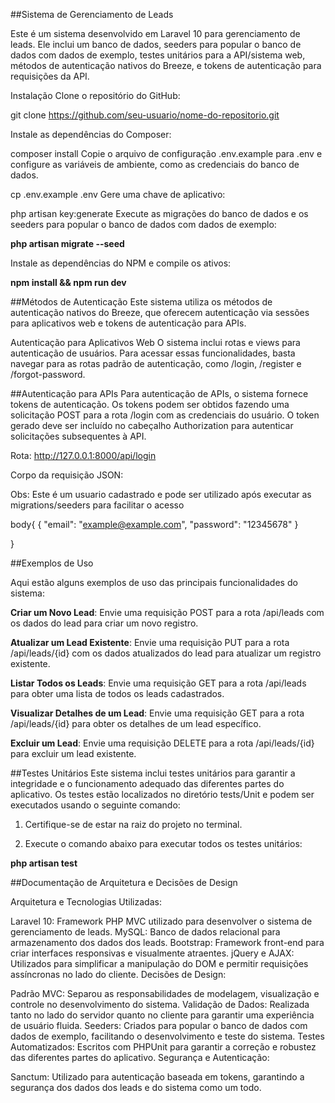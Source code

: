 ##Sistema de Gerenciamento de Leads

Este é um sistema desenvolvido em Laravel 10 para gerenciamento de leads. Ele inclui um banco de dados, seeders para popular o banco de dados com dados de exemplo, testes unitários para a API/sistema web, métodos de autenticação nativos do Breeze, e tokens de autenticação para requisições da API.

Instalação
Clone o repositório do GitHub:

git clone https://github.com/seu-usuario/nome-do-repositorio.git

Instale as dependências do Composer:

composer install
Copie o arquivo de configuração .env.example para .env e configure as variáveis de ambiente, como as credenciais do banco de dados.

cp .env.example .env
Gere uma chave de aplicativo:

php artisan key:generate
Execute as migrações do banco de dados e os seeders para popular o banco de dados com dados de exemplo:

**php artisan migrate --seed**

Instale as dependências do NPM e compile os ativos:

**npm install && npm run dev**

##Métodos de Autenticação
Este sistema utiliza os métodos de autenticação nativos do Breeze, que oferecem autenticação via sessões para aplicativos web e tokens de autenticação para APIs.

Autenticação para Aplicativos Web
O sistema inclui rotas e views para autenticação de usuários. Para acessar essas funcionalidades, basta navegar para as rotas padrão de autenticação, como /login, /register e /forgot-password.

##Autenticação para APIs
Para autenticação de APIs, o sistema fornece tokens de autenticação. Os tokens podem ser obtidos fazendo uma solicitação POST para a rota /login com as credenciais do usuário. O token gerado deve ser incluído no cabeçalho Authorization para autenticar solicitações subsequentes à API.


Rota: http://127.0.0.1:8000/api/login

Corpo da requisição JSON:

Obs: Este é um usuario cadastrado e pode ser utilizado após executar as migrations/seeders para facilitar o acesso

body{
    {
        "email": "example@example.com",
        "password": "12345678"
    }

}

##Exemplos de Uso

Aqui estão alguns exemplos de uso das principais funcionalidades do sistema:

**Criar um Novo Lead**: Envie uma requisição POST para a rota /api/leads com os dados do lead para criar um novo registro.

**Atualizar um Lead Existente**: Envie uma requisição PUT para a rota /api/leads/{id} com os dados atualizados do lead para atualizar um registro existente.

**Listar Todos os Leads**: Envie uma requisição GET para a rota /api/leads para obter uma lista de todos os leads cadastrados.

**Visualizar Detalhes de um Lead**: Envie uma requisição GET para a rota /api/leads/{id} para obter os detalhes de um lead específico.

**Excluir um Lead**: Envie uma requisição DELETE para a rota /api/leads/{id} para excluir um lead existente.



##Testes Unitários
Este sistema inclui testes unitários para garantir a integridade e o funcionamento adequado das diferentes partes do aplicativo. Os testes estão localizados no diretório tests/Unit e podem ser executados usando o seguinte comando:

1. Certifique-se de estar na raiz do projeto no terminal.

2. Execute o comando abaixo para executar todos os testes unitários:


**php artisan test**


##Documentação de Arquitetura e Decisões de Design

Arquitetura e Tecnologias Utilizadas:

Laravel 10: Framework PHP MVC utilizado para desenvolver o sistema de gerenciamento de leads.
MySQL: Banco de dados relacional para armazenamento dos dados dos leads.
Bootstrap: Framework front-end para criar interfaces responsivas e visualmente atraentes.
jQuery e AJAX: Utilizados para simplificar a manipulação do DOM e permitir requisições assíncronas no lado do cliente.
Decisões de Design:

Padrão MVC: Separou as responsabilidades de modelagem, visualização e controle no desenvolvimento do sistema.
Validação de Dados: Realizada tanto no lado do servidor quanto no cliente para garantir uma experiência de usuário fluida.
Seeders: Criados para popular o banco de dados com dados de exemplo, facilitando o desenvolvimento e teste do sistema.
Testes Automatizados: Escritos com PHPUnit para garantir a correção e robustez das diferentes partes do aplicativo.
Segurança e Autenticação:

Sanctum: Utilizado para autenticação baseada em tokens, garantindo a segurança dos dados dos leads e do sistema como um todo.